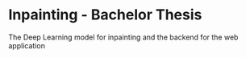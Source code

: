# Inpainting - Bachelor Thesis

The Deep Learning model for inpainting and the backend for the web application
